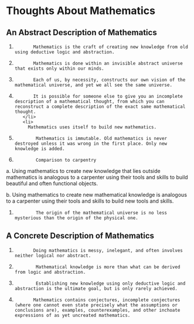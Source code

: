 # Thoughts About Mathematics
      
## An Abstract Description of Mathematics
        
1.            Mathematics is the craft of creating new knowledge from old using deductive logic and abstraction.

1.            Mathematics is done within an invisible abstract universe that exists only within our minds.

1.            Each of us, by necessity, constructs our own vision of the mathematical universe, and yet we all see the same universe.

1.            It is possible for someone else to give you an incomplete description of a mathematical thought, from which you can reconstruct a complete description of the exact same mathematical thought.
          </li>
          <li>
            Mathematics uses itself to build new mathematics.
1.             Mathematics is immutable. Old mathematics is never destroyed unless it was wrong in the first place. Only new knowledge is added.
1.             Comparison to carpentry

a. Using mathematics to create new knowledge that lies outside mathematics is analogous to a carpenter using their tools and skills to build beautiful and often functional objects.

b.                Using mathematics to create new mathematical knowledge is analogous to a carpenter using their tools and skills to build new tools and skills.

1.             The origin of the mathematical universe is no less mysterious than the origin of the physical one.

## A Concrete Description of Mathematics</h5>

1.            Doing mathematics is messy, inelegant, and often involves neither logical nor abstract.

1.             Mathematical knowledge is more than what can be derived from logic and abstraction.

1.             Establishing new knowledge using only deductive logic and abstraction is the ultimate goal, but is only rarely achieved.

1.            Mathematics contains conjectures, incomplete conjectures (where one cannot even state precisely what the assumptions or conclusions are), examples, counterexamples, and other inchoate expressions of as yet uncreated mathematics.
